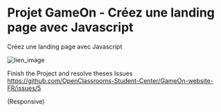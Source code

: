 # Projet GameOn - Créez une landing page avec Javascript

Créez une landing page avec Javascript

![lien_image](https://user.oc-static.com/upload/2021/12/15/16395717662959_HomePage.png)

Finish the Project and resolve theses Issues
https://github.com/OpenClassrooms-Student-Center/GameOn-website-FR/issues/5

(Responsive)
